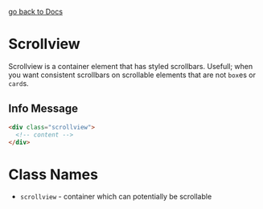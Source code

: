 [go back to Docs](../README.md)

# Scrollview

Scrollview is a container element that has styled scrollbars. Usefull; when you want consistent scrollbars on scrollable elements that are not `box`es or `card`s.

## Info Message

```html
<div class="scrollview">
  <!-- content -->
</div>
```

# Class Names

- `scrollview` - container which can potentially be scrollable
